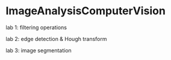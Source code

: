 # ImageAnalysisComputerVision

lab 1: filtering operations

lab 2: edge detection & Hough transform

lab 3: image segmentation
